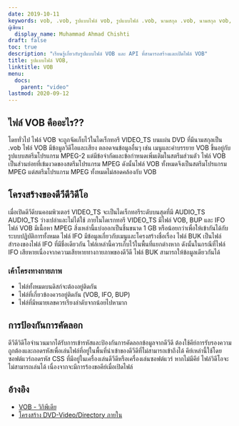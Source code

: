```yaml
---
date: 2019-10-11
keywords: vob, .vob, รูปแบบไฟล์ vob, รูปแบบไฟล์ .vob, นามสกุล .vob, นามสกุล vob, รูปแบบวิดีโอ vob, ไฟล์ดีวีดี vob,
ผู้เขียน:
  display_name: Muhammad Ahmad Chishti
draft: false
toc: true
description: "เรียนรู้เกี่ยวกับรูปแบบไฟล์ VOB และ API ที่สามารถสร้างและเปิดไฟล์ VOB"
title: รูปแบบไฟล์ VOB,
linktitle: VOB
menu:
  docs:
    parent: "video"
lastmod: 2020-09-12
---
```


## ไฟล์ VOB คืออะไร?? ##

โดยทั่วไป ไฟล์ VOB จะถูกจัดเก็บไว้ในไดเร็กทอรี VIDEO_TS บนแผ่น DVD ที่มีนามสกุลเป็น .vob ไฟล์ VOB มีข้อมูลวิดีโอและเสียง ตลอดจนข้อมูลอื่นๆ เช่น เมนูและคำบรรยาย VOB ขึ้นอยู่กับรูปแบบสตรีมโปรแกรม MPEG-2 แต่มีข้อจำกัดและข้อกำหนดเพิ่มเติมในสตรีมส่วนตัว ไฟล์ VOB เป็นส่วนย่อยที่เข้มงวดของสตรีมโปรแกรม MPEG ดังนั้นไฟล์ VOB ทั้งหมดจึงเป็นสตรีมโปรแกรม MPEG แต่สตรีมโปรแกรม MPEG ทั้งหมดไม่สอดคล้องกับ VOB

## โครงสร้างของดีวีดีวิดีโอ ##

เมื่อเปิดดีวีดีบนคอมพิวเตอร์ VIDEO_TS จะเป็นไดเร็กทอรีระดับบนสุดที่มี AUDIO_TS AUDIO_TS ว่างเปล่าและไม่ได้ใช้ ภายในไดเรกทอรี VIDEO_TS มีไฟล์ VOB, BUP และ IFO ไฟล์ VOB มีเนื้อหา MPEG สิ่งเหล่านี้แบ่งออกเป็นชิ้นขนาด 1 GB หรือน้อยกว่าเพื่อให้เข้ากันได้กับระบบปฏิบัติการทั้งหมด ไฟล์ IFO มีข้อมูลเกี่ยวกับเมนูและโครงสร้างชื่อเรื่อง ไฟล์ BUK เป็นไฟล์สำรองของไฟล์ IFO ที่มีชื่อเดียวกัน ไฟล์เหล่านี้ควรเก็บไว้ในพื้นที่แยกต่างหาก ดังนั้นในกรณีที่ไฟล์ IFO เสียหายเนื่องจากความเสียหายทางกายภาพของดีวีดี ไฟล์ BUK สามารถให้ข้อมูลเดียวกันได้

### เค้าโครงทางกายภาพ ###

- ไฟล์ทั้งหมดบนดิสก์จะต้องอยู่ติดกัน
- ไฟล์ที่เกี่ยวข้องควรอยู่ติดกัน (VOB, IFO, BUP)
- ไฟล์ที่มีหมายเลขควรเรียงลำดับจากน้อยไปหามาก

## การป้องกันการคัดลอก ##

ดีวีดีวิดีโอจำนวนมากได้รับการเข้ารหัสและป้องกันการคัดลอกข้อมูลจากดีวีดี ต้องใช้คีย์การรับรองความถูกต้องและถอดรหัสเพื่อเล่นไฟล์ที่อยู่ในพื้นที่นำเข้าของดีวีดีที่ไม่สามารถเข้าถึงได้ คีย์เหล่านี้ใช้โดยซอฟต์แวร์ถอดรหัส CSS ที่มีอยู่ในเครื่องเล่นดีวีดีหรือเครื่องเล่นซอฟต์แวร์ หากไม่มีคีย์ ไฟล์วิดีโอจะไม่สามารถเล่นได้ เนื่องจากจะมีการร้องขอคีย์เมื่อเปิดไฟล์

## อ้างอิง ##

- [VOB - วิกิพีเดีย](https://en.wikipedia.org/wiki/VOB)
- [โครงสร้าง DVD-Video/Directory ภายใน](https://en.wikibooks.org/wiki/Inside_DVD-Video/Directory_Structure)

